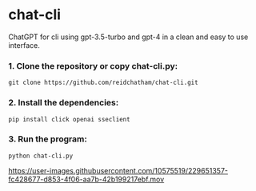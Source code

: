 # chat-cli
ChatGPT for cli using gpt-3.5-turbo and gpt-4 in a clean and easy to use interface.

### 1. Clone the repository or copy chat-cli.py:
`git clone https://github.com/reidchatham/chat-cli.git`

### 2. Install the dependencies:
`pip install click openai sseclient`

### 3. Run the program:
`python chat-cli.py`

https://user-images.githubusercontent.com/10575519/229651357-fc428677-d853-4f06-aa7b-42b199217ebf.mov
